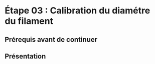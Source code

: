 # Étape 03 : Calibration du diamétre du filament

## Prérequis avant de continuer

## Présentation

